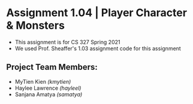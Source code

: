 # Assignment 1.04 | Player Character & Monsters
- This assignment is for CS 327 Spring 2021
- We used Prof. Sheaffer's 1.03 assignment code for this assignment 

## Project Team Members:
- MyTien Kien *(kmytien)*
- Haylee Lawrence *(hayleel)*
- Sanjana Amatya *(samatya)*

